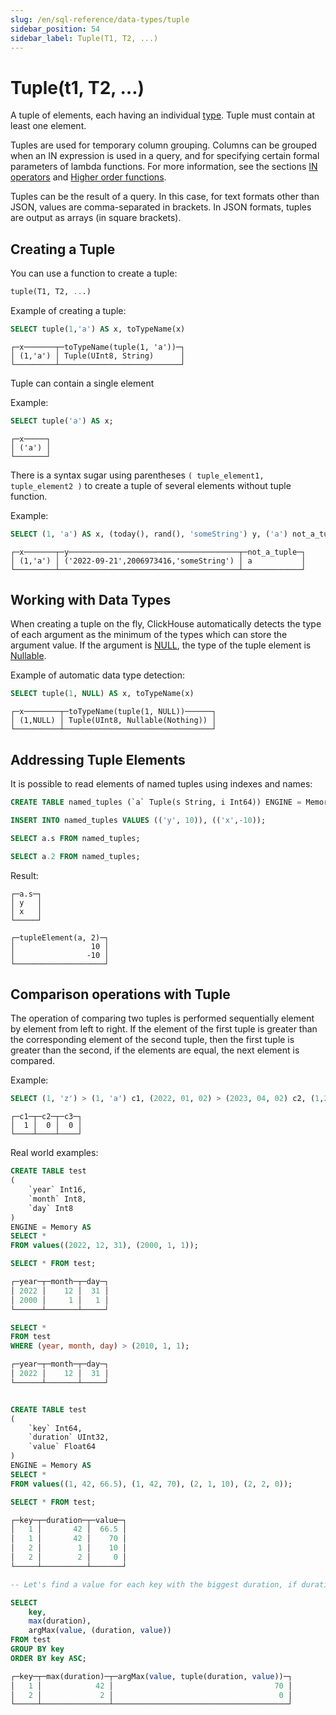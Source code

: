 ```yaml
---
slug: /en/sql-reference/data-types/tuple
sidebar_position: 54
sidebar_label: Tuple(T1, T2, ...)
---
```


# Tuple(t1, T2, …)

A tuple of elements, each having an individual [type](../../sql-reference/data-types/index.md#data_types). Tuple must contain at least one element.

Tuples are used for temporary column grouping. Columns can be grouped when an IN expression is used in a query, and for specifying certain formal parameters of lambda functions. For more information, see the sections [IN operators](../../sql-reference/operators/in.md) and [Higher order functions](../../sql-reference/functions/index.md#higher-order-functions).

Tuples can be the result of a query. In this case, for text formats other than JSON, values are comma-separated in brackets. In JSON formats, tuples are output as arrays (in square brackets).

## Creating a Tuple

You can use a function to create a tuple:

``` sql
tuple(T1, T2, ...)
```

Example of creating a tuple:

``` sql
SELECT tuple(1,'a') AS x, toTypeName(x)
```

``` text
┌─x───────┬─toTypeName(tuple(1, 'a'))─┐
│ (1,'a') │ Tuple(UInt8, String)      │
└─────────┴───────────────────────────┘
```

Tuple can contain a single element

Example:

``` sql
SELECT tuple('a') AS x;
```

``` text
┌─x─────┐
│ ('a') │
└───────┘
```

There is a syntax sugar using parentheses `( tuple_element1, tuple_element2 )` to create a tuple of several elements without tuple function.

Example:

``` sql
SELECT (1, 'a') AS x, (today(), rand(), 'someString') y, ('a') not_a_tuple;
```

``` text
┌─x───────┬─y──────────────────────────────────────┬─not_a_tuple─┐
│ (1,'a') │ ('2022-09-21',2006973416,'someString') │ a           │
└─────────┴────────────────────────────────────────┴─────────────┘
```

## Working with Data Types

When creating a tuple on the fly, ClickHouse automatically detects the type of each argument as the minimum of the types which can store the argument value. If the argument is [NULL](../../sql-reference/syntax.md#null-literal), the type of the tuple element is [Nullable](../../sql-reference/data-types/nullable.md).

Example of automatic data type detection:

``` sql
SELECT tuple(1, NULL) AS x, toTypeName(x)
```

``` text
┌─x────────┬─toTypeName(tuple(1, NULL))──────┐
│ (1,NULL) │ Tuple(UInt8, Nullable(Nothing)) │
└──────────┴─────────────────────────────────┘
```

## Addressing Tuple Elements

It is possible to read elements of named tuples using indexes and names:

``` sql
CREATE TABLE named_tuples (`a` Tuple(s String, i Int64)) ENGINE = Memory;

INSERT INTO named_tuples VALUES (('y', 10)), (('x',-10));

SELECT a.s FROM named_tuples;

SELECT a.2 FROM named_tuples;
```

Result:

``` text
┌─a.s─┐
│ y   │
│ x   │
└─────┘

┌─tupleElement(a, 2)─┐
│                 10 │
│                -10 │
└────────────────────┘
```

## Comparison operations with Tuple

The operation of comparing two tuples is performed sequentially element by element from left to right. If the element of the first tuple is greater than the corresponding element of the second tuple, then the first tuple is greater than the second, if the elements are equal, the next element is compared.

Example:

```sql
SELECT (1, 'z') > (1, 'a') c1, (2022, 01, 02) > (2023, 04, 02) c2, (1,2,3) = (3,2,1) c3;
```

``` text
┌─c1─┬─c2─┬─c3─┐
│  1 │  0 │  0 │
└────┴────┴────┘
```

Real world examples:

```sql
CREATE TABLE test
(
    `year` Int16,
    `month` Int8,
    `day` Int8
)
ENGINE = Memory AS
SELECT *
FROM values((2022, 12, 31), (2000, 1, 1));

SELECT * FROM test;

┌─year─┬─month─┬─day─┐
│ 2022 │    12 │  31 │
│ 2000 │     1 │   1 │
└──────┴───────┴─────┘

SELECT *
FROM test
WHERE (year, month, day) > (2010, 1, 1);

┌─year─┬─month─┬─day─┐
│ 2022 │    12 │  31 │
└──────┴───────┴─────┘


CREATE TABLE test
(
    `key` Int64,
    `duration` UInt32,
    `value` Float64
)
ENGINE = Memory AS
SELECT *
FROM values((1, 42, 66.5), (1, 42, 70), (2, 1, 10), (2, 2, 0));

SELECT * FROM test;

┌─key─┬─duration─┬─value─┐
│   1 │       42 │  66.5 │
│   1 │       42 │    70 │
│   2 │        1 │    10 │
│   2 │        2 │     0 │
└─────┴──────────┴───────┘

-- Let's find a value for each key with the biggest duration, if durations are equal, select the biggest value

SELECT
    key,
    max(duration),
    argMax(value, (duration, value))
FROM test
GROUP BY key
ORDER BY key ASC;

┌─key─┬─max(duration)─┬─argMax(value, tuple(duration, value))─┐
│   1 │            42 │                                    70 │
│   2 │             2 │                                     0 │
└─────┴───────────────┴───────────────────────────────────────┘
```


